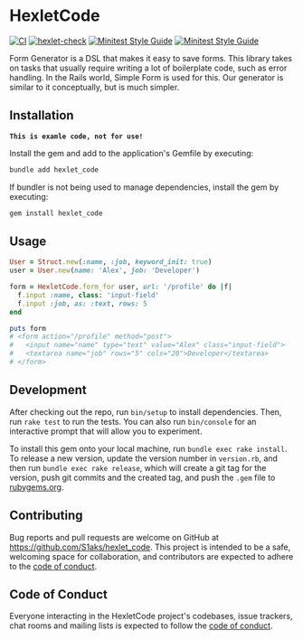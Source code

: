 # HexletCode
[![CI](https://github.com/S1aks/rails-project-63/actions/workflows/main.yml/badge.svg?branch=main)](https://github.com/S1aks/rails-project-63/actions/workflows/main.yml)
[![hexlet-check](https://github.com/S1aks/rails-project-63/actions/workflows/hexlet-check.yml/badge.svg)](https://github.com/S1aks/rails-project-63/actions/workflows/hexlet-check.yml)
[![Minitest Style Guide](https://img.shields.io/badge/code_style-rubocop-brightgreen.svg)](https://github.com/rubocop/rubocop-minitest)
[![Minitest Style Guide](https://img.shields.io/badge/code_style-community-brightgreen.svg)](https://minitest.rubystyle.guide)

Form Generator is a DSL that makes it easy to save forms. This library takes on tasks that usually require writing a lot of boilerplate code, such as error handling. In the Rails world, Simple Form is used for this. Our generator is similar to it conceptually, but is much simpler.

## Installation

**`This is examle code, not for use!`**

Install the gem and add to the application's Gemfile by executing:

```bash
bundle add hexlet_code
```

If bundler is not being used to manage dependencies, install the gem by executing:

```bash
gem install hexlet_code
```

## Usage

```ruby
User = Struct.new(:name, :job, keyword_init: true)
user = User.new(name: 'Alex', job: 'Developer')

form = HexletCode.form_for user, url: '/profile' do |f|
  f.input :name, class: 'input-field'
  f.input :job, as: :text, rows: 5
end

puts form
# <form action="/profile" method="post">
#   <input name="name" type="text" value="Alex" class="input-field">
#   <textarea name="job" rows="5" cols="20">Developer</textarea>
# </form>
```

## Development

After checking out the repo, run `bin/setup` to install dependencies. Then, run `rake test` to run the tests. You can also run `bin/console` for an interactive prompt that will allow you to experiment.

To install this gem onto your local machine, run `bundle exec rake install`. To release a new version, update the version number in `version.rb`, and then run `bundle exec rake release`, which will create a git tag for the version, push git commits and the created tag, and push the `.gem` file to [rubygems.org](https://rubygems.org).

## Contributing

Bug reports and pull requests are welcome on GitHub at https://github.com/S1aks/hexlet_code. This project is intended to be a safe, welcoming space for collaboration, and contributors are expected to adhere to the [code of conduct](https://github.com/S1aks/hexlet_code/blob/master/CODE_OF_CONDUCT.md).

## Code of Conduct

Everyone interacting in the HexletCode project's codebases, issue trackers, chat rooms and mailing lists is expected to follow the [code of conduct](https://github.com/S1aks/hexlet_code/blob/master/CODE_OF_CONDUCT.md).
